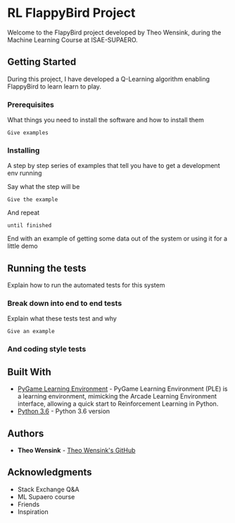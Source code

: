 # RL FlappyBird Project

Welcome to the FlapyBird project developed by Theo Wensink, during the Machine Learning Course at ISAE-SUPAERO.

## Getting Started

During this project, I have developed a Q-Learning algorithm enabling FlappyBird to learn learn to play.

### Prerequisites

What things you need to install the software and how to install them

```
Give examples
```

### Installing

A step by step series of examples that tell you have to get a development env running

Say what the step will be

```
Give the example
```

And repeat

```
until finished
```

End with an example of getting some data out of the system or using it for a little demo

## Running the tests

Explain how to run the automated tests for this system

### Break down into end to end tests

Explain what these tests test and why

```
Give an example
```

### And coding style tests

## Built With

* [PyGame Learning Environment](http://pygame-learning-environment.readthedocs.io/en/latest/user/games/flappybird.html) - PyGame Learning Environment (PLE) is a learning environment, mimicking the Arcade Learning Environment interface, allowing a quick start to Reinforcement Learning in Python. 
* [Python 3.6](https://www.python.org/downloads/release/python-360/) - Python 3.6 version 



## Authors

* **Theo Wensink** - [Theo Wensink's GitHub](https://github.com/theowensink)

## Acknowledgments

* Stack Exchange Q&A
* ML Supaero course
* Friends
* Inspiration
